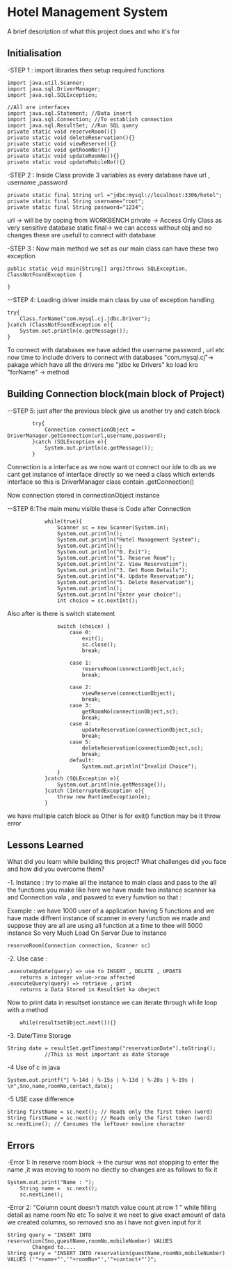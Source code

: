 
# Hotel Management System

A brief description of what this project does and who it's for


## Initialisation

-STEP 1 : import libraries then setup required functions

    import java.util.Scanner;
    import java.sql.DriverManager;
    import java.sql.SQLException;

    //All are interfaces
    import java.sql.Statement; //Data insert
    import java.sql.Connection; //To establish connection
    import java.sql.ResultSet; //Run SQL query
    private static void reserveRoom(){}
    private static void deleteReservation(){}
    private static void viewReserve(){}
    private static void getRoomNo(){}
    private static void updateRoomNo(){}
    private static void updateMobileNo(){}

-STEP 2 : Inside Class provide 3 variables as every database have url , username ,password

    private static final String url ="jdbc:mysql://localhost:3306/hotel";
    private static final String username="root";
    private static final String password="1234";
url -> will be by coping from WORKBENCH
private -> Access Only Class as very sensitive database
static final-> we can access without obj and no changes 
these are usefull to connect with database 


-STEP 3 : Now main method we set as our main class can have these two exception 

    public static void main(String[] args)throws SQLException, ClassNotFoundException {

    }

--STEP 4: Loading driver inside main class by use of exception handling

    try{
        Class.forName("com.mysql.cj.jdbc.Driver");
    }catch (ClassNotFoundException e){
        System.out.println(e.getMessage());
    }

To connect with databases we have added the username password , url etc now time to include drivers to connect with databases "com.mysql.cj"-> pakage which have all the drivers me "jdbc ke Drivers" ko load kro
"forName" -> method 


## Building Connection block(main block of Project)

--STEP 5: just after the previous block give us another try and catch block 

            try{
                Connection connectionObject = DriverManager.getConnection(url,username,password);
            }catch (SQLException e){
                System.out.println(e.getMessage());
            }
Connection is a interface as we now want ot connect our ide to db as we cant get instance of interface directly so we need a class which extends interface so this is DriverManager class contain .getConnection()

Now connection stored in connectionObject instance 

--STEP 6:The main menu visible these is Code after Connection 


                while(true){
                    Scanner sc = new Scanner(System.in);
                    System.out.println();
                    System.out.println("Hotel Management System");
                    System.out.println();
                    System.out.println("0. Exit");
                    System.out.println("1. Reserve Room");
                    System.out.println("2. View Reservation");
                    System.out.println("3. Get Room Details");
                    System.out.println("4. Update Reservation");
                    System.out.println("5. Delete Reservation");
                    System.out.println();
                    System.out.println("Enter your choice");
                    int choice = sc.nextInt();

Also after is there is switch statement 

                    switch (choice) {
                        case 0:
                            exit();
                            sc.close();
                            break;

                        case 1:
                            reserveRoom(connectionObject,sc);
                            break;

                        case 2:
                            viewReserve(connectionObject);
                            break;
                        case 3:
                            getRoomNo(connectionObject,sc);
                            break;
                        case 4:
                            updateReservation(connectionObject,sc);
                            break;
                        case 5:
                            deleteReservation(connectionObject,sc);
                            break;
                        default:
                            System.out.println("Invalid Choice");
                    }
                }catch (SQLException e){
                    System.out.println(e.getMessage());
                }catch (InterruptedException e){
                    throw new RuntimeException(e);
                }    
we have multiple catch block as Other is for exit() function may be it throw error 
## Lessons Learned

What did you learn while building this project? What challenges did you face and how did you overcome them?

-1. Instance : try to make all the instance to main class and pass to the all the functions you make like here we have made two instance scanner ka and Connection vala , and paswed to every funvtion so that :

Example : we have 1000 user of a application having 5 functions and we have made diffrent instance of scanner in every function we made and suppose they are all are using all function at a time to thee will 5000 instance So very Much Load On Server Due to Instance 

    reserveRoom(Connection connection, Scanner sc)

-2. Use case :

    .executeUpdate(query) => use to INSERT , DELETE , UPDATE
        returns a integer value->row affected
    .executeQuery(query) => retrieve , print
        returns a Data Stored in ResultSet ka obeject 
Now to print data in resultset ionstance we can iterate through while loop with a method 
        
        while(resultsetObject.next()){}

-3. Date/Time Storage

    String date = resultSet.getTimestamp("reservationDate").toString();
                //This is most important as date Storage 
-4 Use of c in java

    System.out.printf("| %-14d | %-15s | %-13d | %-20s | %-19s | \n",Sno,name,roomNo,contact,date);

-5 USE case difference

    String firstName = sc.next(); // Reads only the first token (word)
    String firstName = sc.next(); // Reads only the first token (word)
    sc.nextLine(); // Consumes the leftover newline character
## Errors

-Error 1: In reserve room block -> the cursur was not stopping to enter the name ,it was moving to room no diectly
 so changes are as follows to fix it

    System.out.print("Name : ");
        String name =  sc.next();
        sc.nextLine();

-Error 2: "Column count doesn't match value count at row 1
" while filling detail as name room No etc To solve it we neet to give exact amount of data we created columns, so removed sno as i have not given input for it 

    String query = "INSERT INTO reservation(Sno,guestName,roomNo,mobileNumber) VALUES 
            Changed to.... 
    String query = "INSERT INTO reservation(guestName,roomNo,mobileNumber) VALUES ('"+name+"','"+roomNo+"','"+contact+"')";

